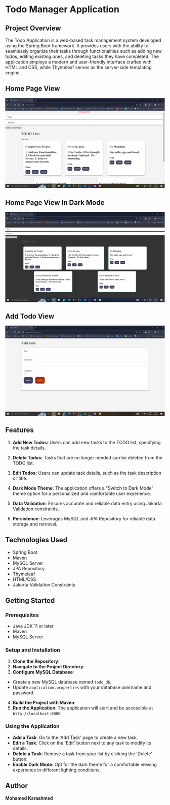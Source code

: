 #  Todo Manager Application

## Project Overview

The Todo Application is a web-based task management system developed using the Spring Boot framework. It provides users with the ability to seamlessly organize their tasks through functionalities such as adding new todos, editing existing ones, and deleting tasks they have completed. The application employs a modern and user-friendly interface crafted with HTML and CSS, while Thymeleaf serves as the server-side templating engine.

## Home Page View
![Project Logo](todoAppImages/HomePageView.png)

## Home Page View In Dark Mode
![Project Logo](todoAppImages/DarkModeHomePageView.png)

## Add Todo View
![Project Logo](todoAppImages/AddTodoView.png)

## Features

1. **Add New Todos:** Users can add new tasks to the TODO list, specifying the task details.

2. **Delete Todos:** Tasks that are no longer needed can be deleted from the TODO list.

3. **Edit Todos:** Users can update task details, such as the task description or title.

4. **Dark Mode Theme:** The application offers a "Switch to Dark Mode" theme option for a personalized and comfortable user experience.

5. **Data Validation**: Ensures accurate and reliable data entry using Jakarta Validation constraints.

6. **Persistence**: Leverages MySQL and JPA Repository for reliable data storage and retrieval.
## Technologies Used

- Spring Boot
- Maven
- MySQL Server
- JPA Repository
- Thymeleaf
- HTML/CSS
- Jakarta Validation Constraints

## Getting Started

### Prerequisites

- Java JDK 11 or later
- Maven
- MySQL Server

### Setup and Installation

1. **Clone the Repository**:
2. **Navigate to the Project Directory**:
3. **Configure MySQL Database**:
- Create a new MySQL database named `todo_db`.
- Update `application.properties` with your database username and password.

4. **Build the Project with Maven**:
5. **Run the Application**:
   The application will start and be accessible at `http://localhost:8080`.

### Using the Application

- **Add a Task**: Go to the 'Add Task' page to create a new task.
- **Edit a Task**: Click on the 'Edit' button next to any task to modify its details.
- **Delete a Task**: Remove a task from your list by clicking the 'Delete' button.
- **Enable Dark Mode**: Opt for the dark theme for a comfortable viewing experience in different lighting conditions.

## Author
 **Mohamed Karaahmed**
